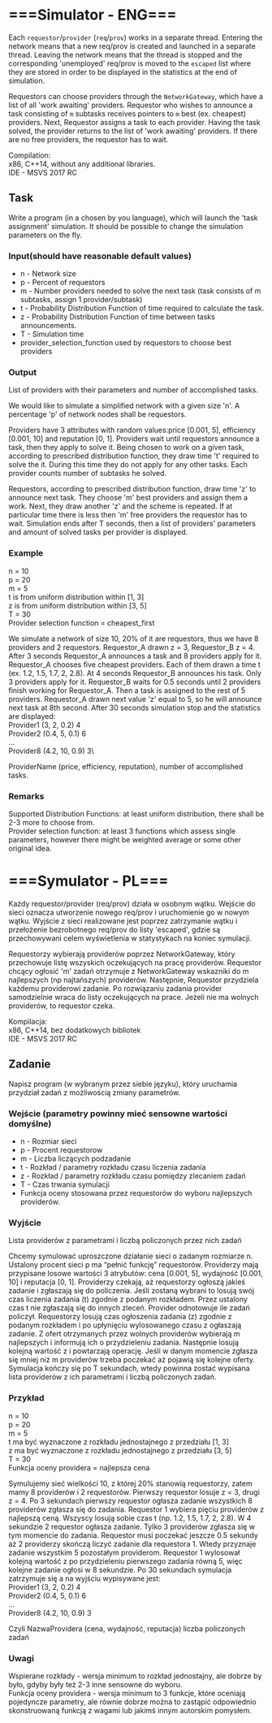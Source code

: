 # ===Simulator - ENG===

Each `requestor`/`provider` (`req`/`prov`) works in a separate thread.
Entering the network means that a new req/prov is created and launched in a separate thread.
Leaving the network means that the thread is stopped and the corresponding 'unemployed' req/prov is moved to the `escaped` list where they are stored in order to be displayed in the statistics at the end of simulation.

Requestors can choose providers through the `NetworkGateway`, which have a list of all 'work awaiting' providers.
Requestor who wishes to announce a task consisting of `m` subtasks receives pointers to `m` best (ex. cheapest) providers.
Next, Requestor assigns a task to each provider.
Having the task solved, the provider returns to the list of 'work awaiting' providers.
If there are no free providers, the requestor has to wait.

Compilation:\
x86, C++14, without any additional libraries.\
IDE - MSVS 2017 RC

## Task

Write a program (in a chosen by you language), which will launch the 'task assignment' simulation. 
It should be possible to change the simulation parameters on the fly.

### Input(should have reasonable default values)

* n - Network size
* p - Percent of requestors
* m - Number providers needed to solve the next task (task consists of m subtasks, assign 1 provider/subtask)
* t - Probability Distribution Function of time required to calculate the task.
* z - Probability Distribution Function of time between tasks announcements.
* T - Simulation time
* provider_selection_function used by requestors to choose best providers

### Output

List of providers with their parameters and number of accomplished tasks.

We would like to simulate a simplified network with a given size 'n'.
A percentage 'p' of network nodes shall be requestors.

Providers have 3 attributes with random values:price [0.001, 5], efficiency [0.001, 10] and reputation [0, 1]. 
Providers wait until requestors announce a task, then they apply to solve it.
Being chosen to work on a given task, according to prescribed distribution function, they draw time 't' required to solve the it. During this time they do not apply for any other tasks. Each provider counts number of subtasks he solved.

Requestors, according to prescribed distribution function, draw time 'z' to announce next task.
They choose 'm' best providers and assign them a work.
Next, they draw another 'z' and the scheme is repeated.
If at particular time there is less then 'm' free providers the requestor has to wait.
Simulation ends after T seconds, then a list of providers' parameters and amount of solved tasks per provider is displayed.


### Example

n = 10\
p = 20\
m = 5\
t is from uniform distribution within [1, 3]\
z is from uniform distribution within [3, 5]\
T = 30\
Provider selection function = cheapest_first

We simulate a network of size 10, 20% of it are requestors, thus we have 8 providers and 2 requestors.
Requestor_A drawn z = 3, Requestor_B z = 4. After 3 seconds Requestor_A announces a task and 8 providers apply for it. 
Requestor_A chooses five cheapest providers. Each of them drawn a time t (ex. 1.2, 1.5, 1.7, 2, 2.8). 
At 4 seconds Requestor_B announces his task. Only 3 providers apply for it.
Requestor_B waits for 0.5 seconds until 2 providers finish working for Requestor_A. Then a task is assigned to the rest of 5 providers. 
Requestor_A drawn next value 'z' equal to 5, so he will announce next task at 8th second.
After 30 seconds simulation stop and the statistics are displayed:\
Provider1 (3, 2, 0.2) 4\
Provider2 (0.4, 5, 0.1) 6\
…\
Provider8 (4.2, 10, 0.9) 3\

ProviderName (price, efficiency, reputation), number of accomplished tasks.

### Remarks

Supported Distribution Functions: at least uniform distribution, there shall be 2-3 more to choose from.\
Provider selection function: at least 3 functions which assess single parameters, however there might be weighted average or some other original idea.


# ===Symulator - PL===

Każdy requestor/provider (req/prov) działa w osobnym wątku.
Wejście do sieci oznacza utworzenie nowego req/prov i uruchomienie go w nowym wątku.
Wyjście z sieci realizowane jest poprzez zatrzymanie wątku i przełożenie bezrobotnego req/prov do listy 'escaped', gdzie są przechowywani celem wyświetlenia w statystykach na koniec symulacji.

Requestorzy wybierają providerów poprzez NetworkGateway, który przechowuje listę wszyskich oczekujących na pracę providerów.
Requestor chcący ogłosić 'm' zadań otrzymuje z NetworkGateway wskazniki do m najlepszych (np najtańszych) providerów.
Następnie, Requestor przydziela każdemu providerowi zadanie.
Po rozwiązaniu zadania provider samodzielnie wraca do listy oczekujących na prace.
Jeżeli nie ma wolnych providerów, to requestor czeka.

Kompilacja:\
x86, C++14, bez dodatkowych bibliotek\
IDE - MSVS 2017 RC

## Zadanie

Napisz program (w wybranym przez siebie języku), który uruchamia przydział zadań z możliwością zmiany parametrów.

### Wejście (parametry powinny mieć sensowne wartości domyślne)

* n - Rozmiar sieci
* p - Procent requestorow
* m - Liczba liczących podzadanie
* t - Rozkład / parametry rozkładu czasu liczenia zadania
* z - Rozkład / parametry rozkładu czasu pomiędzy zlecaniem zadań
* T - Czas trwania symulacji
* Funkcja oceny stosowana przez requestorów do wyboru najlepszych providerów.

### Wyjście

Lista providerów z parametrami i liczbą policzonych przez nich zadań

Chcemy symulować uproszczone działanie sieci o zadanym rozmiarze n. Ustalony procent sieci p ma “pełnić funkcję” requestorów.
Providerzy mają przypisane losowe wartości 3 atrybutów: cena [0.001, 5], wydajność [0.001, 10] i reputacja [0, 1].
Providerzy czekają, aż requestorzy ogłoszą jakieś zadanie i zgłaszają się do policzenia.
Jeśli zostaną wybrani to losują swój czas liczenia zadania (t) zgodnie z podanym rozkładem.
Przez ustalony czas t nie zgłaszają się do innych zleceń. Provider odnotowuje ile zadań policzył.
Requestorzy losują czas ogłoszenia zadania (z) zgodnie z podanym rozkładem i po upłynięciu wylosowanego czasu z ogłaszają zadanie.
Z ofert otrzymanych przez wolnych providerów wybierają m najlepszych i informują ich o przydzieleniu zadania.
Następnie losują kolejną wartość z i powtarzają operację.
Jeśli w danym momencie zgłasza się mniej niż m providerów trzeba poczekać aż pojawią się kolejne oferty.
Symulacja kończy się po T sekundach, wtedy powinna zostać wypisana lista providerów z ich parametrami i liczbą policzonych zadań.

### Przykład

n = 10\
p = 20\
m = 5\
t ma być wyznaczone z rozkładu jednostajnego z przedziału [1, 3]\
z ma być wyznaczone z rozkładu jednostajnego z przedziału [3, 5]\
T = 30\
Funkcja oceny providera = najlepsza cena

Symulujemy sieć wielkości 10, z której 20% stanowią requestorzy, zatem mamy 8 providerów i 2 requestorów.
Pierwszy requestor losuje z = 3, drugi z = 4. Po 3 sekundach pierwszy requestor ogłasza zadanie wszystkich 8 providerów zgłasza się do zadania.
Requestor 1 wybiera pięciu providerów z najlepszą ceną. Wszyscy losują sobie czas t (np. 1.2, 1.5, 1.7, 2, 2.8).
W 4 sekundzie 2 requestor ogłasza zadanie. Tylko 3 providerów zgłasza się w tym momencie do zadania. 
Requestor musi poczekać jeszcze 0.5 sekundy aż 2 providerzy skończą liczyć zadanie dla requestora 1. 
Wtedy przyznaje zadanie wszystkim 5 pozostałym providerom.
Requestor 1 wylosował kolejną wartość z po przydzieleniu pierwszego zadania równą 5, więc kolejne zadanie ogłosi w 8 sekundzie.
Po 30 sekundach symulacja zatrzymuje się a na wyjściu wypisywane jest:\
Provider1 (3, 2, 0.2) 4\
Provider2 (0.4, 5, 0.1) 6\
…\
Provider8 (4.2, 10, 0.9) 3

Czyli NazwaProvidera (cena, wydajność, reputacja) liczba policzonych zadań

### Uwagi

Wspierane rozkłady - wersja minimum to rozkład jednostajny, ale dobrze by było, gdyby były też 2-3 inne sensowne do wyboru.\
Funkcja oceny providera - wersja minimum to 3 funkcje, które oceniają pojedyncze parametry, 
ale równie dobrze można to zastąpić odpowiednio skonstruowaną funkcją z wagami lub jakimś innym autorskim pomysłem.
